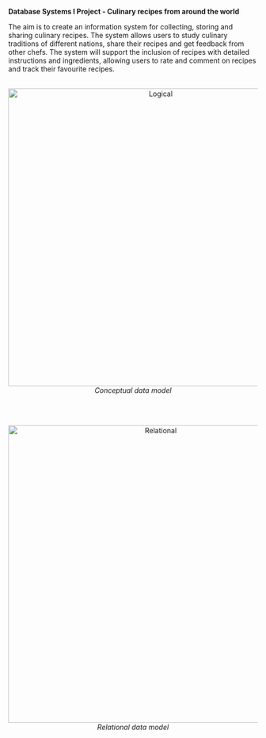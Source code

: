 **Database Systems I Project - Culinary recipes from around the world**

The aim is to create an information system for collecting, storing and sharing culinary recipes. The system allows users to study culinary traditions of different nations, share their recipes and get feedback from 
other chefs. The system will support the inclusion of recipes with detailed instructions and ingredients, allowing users to rate and comment on recipes and track their favourite recipes.
<br>
<br>
<p align="center">
  <img src="https://github.com/adzinka/RecipeDatabase/assets/55358203/edf9fe08-0711-466e-bdae-0a954161b93a" alt="Logical" width="600">
  <br>
  <em>Conceptual data model</em>
</p>
<br>
<br>
<p align="center">
  <img src="https://github.com/adzinka/RecipeDatabase/assets/55358203/fef6b36e-5628-4bd9-a712-dabd180b5ea1" alt="Relational" width="600">
  <br>
  <em>Relational data model</em>
</p>



